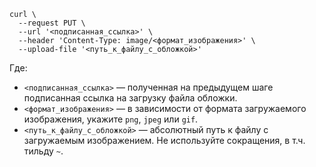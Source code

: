 ```
curl \
  --request PUT \
  --url '<подписанная_ссылка>' \
  --header 'Content-Type: image/<формат_изображения>' \
  --upload-file '<путь_к_файлу_с_обложкой>'
```

Где:
* `<подписанная_ссылка>` — полученная на предыдущем шаге подписанная ссылка на загрузку файла обложки.
* `<формат_изображения>` — в зависимости от формата загружаемого изображения, укажите `png`, `jpeg` или `gif`. 
* `<путь_к_файлу_с_обложкой>` — абсолютный путь к файлу с загружаемым изображением. Не используйте сокращения, в т.ч. тильду `~`.